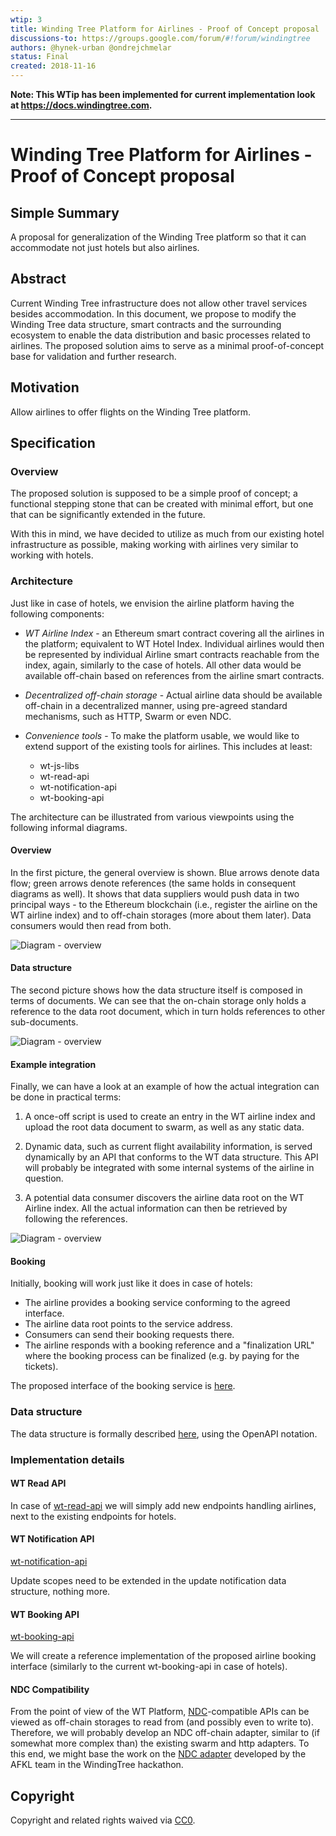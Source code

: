 ```yaml
---
wtip: 3
title: Winding Tree Platform for Airlines - Proof of Concept proposal
discussions-to: https://groups.google.com/forum/#!forum/windingtree
authors: @hynek-urban @ondrejchmelar
status: Final 
created: 2018-11-16
---
```


**Note: This WTip has been implemented for current implementation look at https://docs.windingtree.com.**

---

# Winding Tree Platform for Airlines - Proof of Concept proposal

## Simple Summary

A proposal for generalization of the Winding Tree platform so that it can
accommodate not just hotels but also airlines.

## Abstract

Current Winding Tree infrastructure does not allow other travel
services besides accommodation. In this document, we propose to
modify the Winding Tree data structure, smart contracts and the
surrounding ecosystem to enable the data distribution and basic
processes related to airlines. The proposed solution aims to
serve as a minimal proof-of-concept base for validation and
further research.

## Motivation

Allow airlines to offer flights on the Winding Tree platform.

## Specification

### Overview

The proposed solution is supposed to be a simple proof of
concept; a functional stepping stone that can be created with
minimal effort, but one that can be significantly extended in
the future.

With this in mind, we have decided to utilize as much from our
existing hotel infrastructure as possible, making working with
airlines very similar to working with hotels.

### Architecture

Just like in case of hotels, we envision the airline platform having
the following components:

- *WT Airline Index* - an Ethereum smart contract covering all the
airlines in the platform; equivalent to WT Hotel Index.
Individual airlines would then be represented by individual
Airline smart contracts reachable from the index, again,
similarly to the case of hotels. All other data would be
available off-chain based on references from the airline smart
contracts.

- *Decentralized off-chain storage* - Actual airline data should
be available off-chain in a decentralized manner, using
pre-agreed standard mechanisms, such as HTTP, Swarm or even NDC.

- *Convenience tools* - To make the platform usable, we would
like to extend support of the existing tools for airlines. This
includes at least:

    - wt-js-libs
    - wt-read-api
    - wt-notification-api
    - wt-booking-api

The architecture can be illustrated from various viewpoints
using the following informal diagrams.

#### Overview

In the first picture, the general overview is shown. Blue arrows
denote data flow; green arrows denote references (the same holds
in consequent diagrams as well). It shows that data suppliers
would push data in two principal ways - to the Ethereum
blockchain (i.e., register the airline on the WT airline index)
and to off-chain storages (more about them later). Data
consumers would then read from both.

![Diagram - overview](../assets/wtip-003/wt-airline-architecture-overview.svg)

#### Data structure

The second picture shows how the data structure itself is
composed in terms of documents. We can see that the on-chain
storage only holds a reference to the data root document, which
in turn holds references to other sub-documents.

![Diagram - overview](../assets/wtip-003/wt-airline-architecture-data-structure.svg)

#### Example integration

Finally, we can have a look at an example of how the actual
integration can be done in practical terms:

1. A once-off script is used to create an entry in the WT
   airline index and upload the root data document to swarm, as
   well as any static data.

2. Dynamic data, such as current flight availability
   information, is served dynamically by an API that conforms
   to the WT data structure. This API will probably be
   integrated with some internal systems of the airline in
   question.

3. A potential data consumer discovers the airline data
    root on the WT Airline index. All the actual
    information can then be retrieved by following the
    references.

![Diagram - overview](../assets/wtip-003/wt-airline-architecture-example-integration.svg)

#### Booking

Initially, booking will work just like it does in case of
hotels:

- The airline provides a booking service conforming to the
agreed interface.
- The airline data root points to the service address.
- Consumers can send their booking requests there.
- The airline responds with a booking reference and
a "finalization URL" where the booking process can be finalized
(e.g. by paying for the tickets).

The proposed interface of the booking service is [here](../assets/wtip-003/airlines-booking-swagger.yaml).

### Data structure

The data structure is formally described [here](../assets/wtip-003/airlines-data-swagger.yaml),
using the OpenAPI notation.

### Implementation details

#### WT Read API

In case of [wt-read-api](https://github.com/windingtree/wt-read-api)
we will simply add new endpoints handling airlines, next to the
existing endpoints for hotels.

#### WT Notification API

[wt-notification-api](https://github.com/windingtree/wt-notification-api)

Update scopes need to be extended in the update notification
data structure, nothing more.

#### WT Booking API

[wt-booking-api](https://github.com/windingtree/wt-booking-api)

We will create a reference implementation of the proposed
airline booking interface (similarly to the current
wt-booking-api in case of hotels).

#### NDC Compatibility

From the point of view of the WT Platform, [NDC](https://www.iata.org/whatwedo/airline-distribution/ndc/Pages/default.aspx)-compatible
APIs can be viewed as off-chain storages to read from (and
possibly even to write to). Therefore, we will probably develop
an NDC off-chain adapter, similar to (if somewhat more complex
than) the existing swarm and http adapters. To this end, we
might base the work on the [NDC adapter](https://github.com/afklblockchain)
developed by the AFKL team in the WindingTree hackathon.

## Copyright
Copyright and related rights waived via [CC0](https://creativecommons.org/publicdomain/zero/1.0/).
